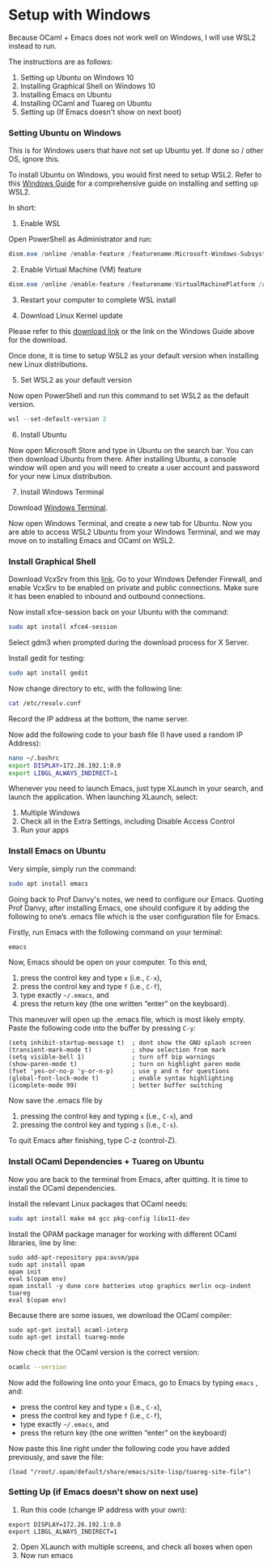 # Setup with Windows

Because OCaml + Emacs does not work well on Windows, I will use WSL2 instead to run.

The instructions are as follows:

1. Setting up Ubuntu on Windows 10
2. Installing Graphical Shell on Windows 10
3. Installing Emacs on Ubuntu
4. Installing OCaml and Tuareg on Ubuntu
5. Setting up (If Emacs doesn't show on next boot)



### Setting Ubuntu on Windows

This is for Windows users that have not set up Ubuntu yet. If done so / other OS, ignore this.

To install Ubuntu on Windows, you would first need to setup WSL2. Refer to this [Windows Guide](https://docs.microsoft.com/en-us/windows/wsl/install-win10) for a comprehensive guide on installing and setting up WSL2.

In short:

1. Enable WSL

Open PowerShell as Administrator and run:

```powershell
dism.exe /online /enable-feature /featurename:Microsoft-Windows-Subsystem-Linux /all /norestart
```

2. Enable Virtual Machine (VM) feature

```powershell
dism.exe /online /enable-feature /featurename:VirtualMachinePlatform /all /norestart
```

3. Restart your computer to complete WSL install

4. Download Linux Kernel update

Please refer to this [download link](https://wslstorestorage.blob.core.windows.net/wslblob/wsl_update_x64.msi) or the link on the Windows Guide above for the download. 

Once done, it is time to setup WSL2 as your default version when installing new Linux distributions.

5. Set WSL2 as your default version

Now open PowerShell and run this command to set WSL2 as the default version.

```powershell
wsl --set-default-version 2
```

6. Install Ubuntu

Now open Microsoft Store and type in Ubuntu on the search bar. You can then download Ubuntu from there. After installing Ubuntu, a console window will open and you will need to create a user account and password for your new Linux distribution.

7. Install Windows Terminal

Download [Windows Terminal](https://docs.microsoft.com/en-us/windows/terminal/get-started).

Now open Windows Terminal, and create a new tab for Ubuntu. Now you are able to access WSL2 Ubuntu from your Windows Terminal, and we may move on to installing Emacs and OCaml on WSL2.



### Install Graphical Shell

Download VcxSrv from this [link](https://sourceforge.net/projects/vcxsrv/). Go to your Windows Defender Firewall, and enable VcxSrv to be enabled on private and public connections. Make sure it has been enabled to inbound and outbound connections.

Now install xfce-session back on your Ubuntu with the command:

```bash
sudo apt install xfce4-session
```

Select gdm3 when prompted during the download process for X Server.

Install gedit for testing:

```bash
sudo apt install gedit
```

Now change directory to etc, with the following line:

```bash
cat /etc/resolv.conf
```

Record the IP address at the bottom, the name server. 

Now add the following code to your bash file (I have used a random IP Address):

```bash
nano ~/.bashrc
export DISPLAY=172.26.192.1:0.0
export LIBGL_ALWAYS_INDIRECT=1
```

Whenever you need to launch Emacs, just type XLaunch in your search, and launch the application. When launching XLaunch, select:

1. Multiple Windows
2. Check all in the Extra Settings, including Disable Access Control
3. Run your apps



### Install Emacs on Ubuntu

Very simple, simply run the command:

```bash
sudo apt install emacs
```

Going back to Prof Danvy's notes, we need to configure our Emacs. Quoting Prof Danvy, after installing Emacs, one should configure it by adding the following to one’s .emacs file which is the user configuration file for Emacs. 

Firstly, run Emacs with the following command on your terminal:

```bash
emacs
```

Now, Emacs should be open on your computer. To this end,

1. press the control key and type `x` (i.e., `C-x`),
2. press the control key and type `f` (i.e., `C-f`),
3. type exactly `~/.emacs`, and
4. press the return key (the one written “enter” on the keyboard).

This maneuver will open up the .emacs file, which is most likely empty. Paste the following code into the buffer by pressing `C-y`:

```
(setq inhibit-startup-message t)  ; dont show the GNU splash screen
(transient-mark-mode t)           ; show selection from mark
(setq visible-bell 1)             ; turn off bip warnings
(show-paren-mode t)               ; turn on highlight paren mode
(fset 'yes-or-no-p 'y-or-n-p)     ; use y and n for questions
(global-font-lock-mode t)         ; enable syntax highlighting
(icomplete-mode 99)               ; better buffer switching
```

Now save the .emacs file by

1. pressing the control key and typing `x` (i.e., `C-x`), and
2. pressing the control key and typing `s` (i.e., `C-s`).

To quit Emacs after finishing, type C-z (control-Z).



### Install OCaml Dependencies + Tuareg on Ubuntu

Now you are back to the terminal from Emacs, after quitting. It is time to install the OCaml dependencies.

Install the relevant Linux packages that OCaml needs:

```bash
sudo apt install make m4 gcc pkg-config libx11-dev
```

Install the OPAM package manager for working with different OCaml libraries, line by line:

```shell
sudo add-apt-repository ppa:avsm/ppa
sudo apt install opam
opam init
eval $(opam env)
opam install -y dune core batteries utop graphics merlin ocp-indent tuareg
eval $(opam env)
```

Because there are some issues, we download the OCaml compiler:

```shell
sudo apt-get install ocaml-interp
sudo apt-get install tuareg-mode
```

Now check that the OCaml version is the correct version:

```bash
ocamlc --version
```

Now add the following line onto your Emacs, go to Emacs by typing `emacs` , and:

- press the control key and type `x` (i.e., `C-x`),
- press the control key and type `f` (i.e., `C-f`),
- type exactly `~/.emacs`, and
- press the return key (the one written “enter” on the keyboard)

Now paste this line right under the following code you have added previously, and save the file:

```
(load "/root/.opam/default/share/emacs/site-lisp/tuareg-site-file")
```



### Setting Up (if Emacs doesn't show on next use)

1. Run this code (change IP address with your own):

```shell
export DISPLAY=172.26.192.1:0.0
export LIBGL_ALWAYS_INDIRECT=1
```

2. Open XLaunch with multiple screens, and check all boxes when open
3. Now run emacs